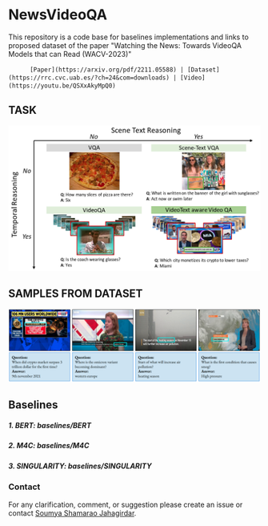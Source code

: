 # NewsVideoQA
This repository is a code base for baselines implementations and links to proposed dataset of the paper "Watching the News: Towards VideoQA Models that can Read (WACV-2023)"

          [Paper](https://arxiv.org/pdf/2211.05588) | [Dataset](https://rrc.cvc.uab.es/?ch=24&com=downloads) | [Video](https://youtu.be/QSXxAkyMpQ0)

## TASK
![Task](https://github.com/soumyasj/NewsVideoQA/blob/main/images/task.png?raw=true)

## SAMPLES FROM DATASET
![Examples from dataset](https://github.com/soumyasj/NewsVideoQA/blob/main/images/few_examples_from_dataset.png?raw=true)

## Baselines

##### 1. BERT: baselines/BERT
##### 2. M4C: baselines/M4C
##### 3. SINGULARITY: baselines/SINGULARITY

### Contact
For any clarification, comment, or suggestion please create an issue or contact [Soumya Shamarao Jahagirdar](https://www.linkedin.com/in/soumya-jahagirdar/).

